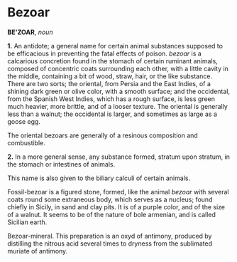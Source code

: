# Bezoar

**BE'ZOAR**, _noun_

**1.** An antidote; a general name for certain animal substances supposed to be efficacious in preventing the fatal effects of poison. _bezoar_ is a calcarious concretion found in the stomach of certain ruminant animals, composed of concentric coats surrounding each other, with a little cavity in the middle, containing a bit of wood, straw, hair, or the like substance. There are two sorts; the oriental, from Persia and the East Indies, of a shining dark green or olive color, with a smooth surface; and the occidental, from the Spanish West Indies, which has a rough surface, is less green much heavier, more brittle, and of a looser texture. The oriental is generally less than a walnut; the occidental is larger, and sometimes as large as a goose egg.

The oriental bezoars are generally of a resinous composition and combustible.

**2.** In a more general sense, any substance formed, stratum upon stratum, in the stomach or intestines of animals.

This name is also given to the biliary calculi of certain animals.

Fossil-bezoar is a figured stone, formed, like the animal _bezoar_ with several coats round some extraneous body, which serves as a nucleus; found chiefly in Sicily, in sand and clay pits. It is of a purple color, and of the size of a walnut. It seems to be of the nature of bole armenian, and is called Sicilian earth.

Bezoar-mineral. This preparation is an oxyd of antimony, produced by distilling the nitrous acid several times to dryness from the sublimated muriate of antimony.